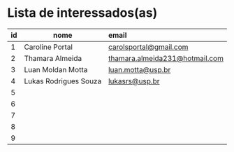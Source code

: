 # Lista de interessados(as)



| id   | nome                  | email                          |
| ---- | --------------------- | :----------------------------- |
| 1    | Caroline Portal       | carolsportal@gmail.com         |
| 2    | Thamara Almeida       | thamara.almeida231@hotmail.com |
| 3    | Luan Moldan Motta     | luan.motta@usp.br              |
| 4    | Lukas Rodrigues Souza | lukasrs@usp.br                 |
| 5    |                       |                                |
| 6    |                       |                                |
| 7    |                       |                                |
| 8    |                       |                                |
| 9    |                       |                                |


